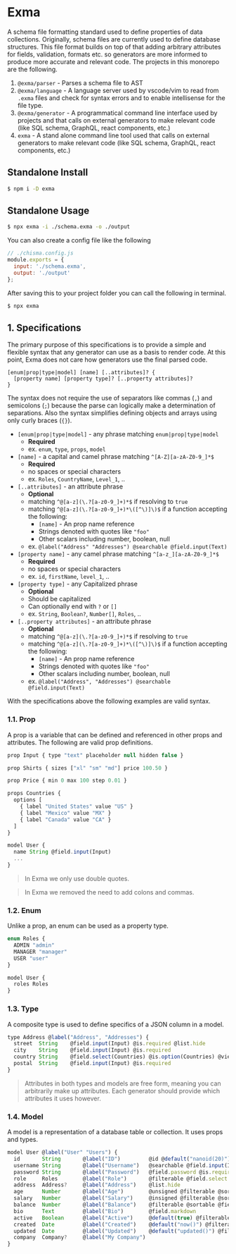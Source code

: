 # Exma

A schema file formatting standard used to define properties of data 
collections. Originally, schema files are currently used to define 
database structures. This file format builds on top of that adding 
arbitrary attributes for fields, validation, formats etc. so generators
are more informed to produce more accurate and relevant code. The 
projects in this monorepo are the following.

1. `@exma/parser` - Parses a schema file to AST
2. `@exma/language` - A language server used by vscode/vim to read 
   from `.exma` files and check for syntax errors and to enable 
   intellisense for the file type.
3. `@exma/generator` - A programmatical command line interface used 
   by projects and that calls on external generators to make relevant 
   code (like SQL schema, GraphQL, react components, etc.)
4. `exma` - A stand alone command line tool used that calls on 
   external generators to make relevant code (like SQL schema, GraphQL, 
   react components, etc.) 

## Standalone Install

```bash
$ npm i -D exma
```

## Standalone Usage

```bash
$ npx exma -i ./schema.exma -o ./output
```

You can also create a config file like the following

```js
// ./chisma.config.js
module.exports = {
  input: './schema.exma',
  output: './output'
};
```

After saving this to your project folder you can call the following in 
terminal.

```bash
$ npx exma
```

## 1. Specifications

The primary purpose of this specifications is to provide a simple and 
flexible syntax that any generator can use as a basis to render code. 
At this point, Exma does not care how generators use the final 
parsed code.

```
[enum|prop|type|model] [name] [..attributes]? {
  [property name] [property type]? [..property attributes]?
}
```

The syntax does not require the use of separators like commas (`,`) and
semicolons (`;`) because the parse can logically make a determination 
of separations. Also the syntax simplifies defining objects and arrays 
using only curly braces (`{}`).


 - `[enum|prop|type|model]` - any phrase matching `enum|prop|type|model` 
   - **Required**
   - ex. `enum`, `type`, `props`, `model`
 - `[name]` - a capital and camel phrase matching `^[A-Z][a-zA-Z0-9_]*$`
   - **Required**
   - no spaces or special characters
   - ex. `Roles`, `CountryName`, `Level_1`, ..
 - `[..attributes]` - an attribute phrase 
   - **Optional**
   - matching `^@[a-z](\.?[a-z0-9_]+)*$` if resolving to `true`
   - matching `^@[a-z](\.?[a-z0-9_]+)*\([^\)]\)$` if a function accepting 
     the following:
     - `[name]` - An prop name reference
     - Strings denoted with quotes like `"foo"`
     - Other scalars including number, boolean, null
   - ex. `@label("Address" "Addresses") @searchable @field.input(Text)`
 - `[property name]` - any camel phrase matching `^[a-z_][a-zA-Z0-9_]*$`
   - **Required**
   - no spaces or special characters
   - ex. `id`, `firstName`, `level_1`, ..
 - `[property type]` - any Capitalized phrase 
   - **Optional**
   - Should be capitalized
   - Can optionally end with `?` or `[]`
   - ex. `String`, `Boolean?`, `Number[]`, `Roles`, ..
 - `[..property attributes]` - an attribute phrase 
   - **Optional**
   - matching `^@[a-z](\.?[a-z0-9_]+)*$` if resolving to `true`
   - matching `^@[a-z](\.?[a-z0-9_]+)*\([^\)]\)$` if a function accepting 
     the following:
     - `[name]` - An prop name reference
     - Strings denoted with quotes like `"foo"`
     - Other scalars including number, boolean, null
   - ex. `@label("Address", "Addresses") @searchable @field.input(Text)`

With the specifications above the following examples are valid syntax.

### 1.1. Prop

A prop is a variable that can be defined and referenced in other props 
and attributes. The following are valid prop definitions.

```js
prop Input { type "text" placeholder null hidden false }

prop Shirts { sizes ["xl" "sm" "md"] price 100.50 }

prop Price { min 0 max 100 step 0.01 }

props Countries {
  options [
    { label "United States" value "US" }
    { label "Mexico" value "MX" }
    { label "Canada" value "CA" }
  ]
}

model User {
  name String @field.input(Input)
  ...
}
```

> In Exma we only use double quotes.

> In Exma we removed the need to add colons and commas.

### 1.2. Enum

Unlike a prop, an enum can be used as a property type.

```js
enum Roles {
  ADMIN "admin"
  MANAGER "manager"
  USER "user"
}

model User {
  roles Roles
}
```

### 1.3. Type

A composite type is used to define specifics of a JSON column in a model.

```js
type Address @label("Address", "Addresses") {
  street  String    @field.input(Input) @is.required @list.hide
  city    String    @field.input(Input) @is.required
  country String    @field.select(Countries) @is.option(Countries) @view.text(Uppercase)
  postal  String    @field.input(Input) @is.required
}
```

> Attributes in both types and models are free form, meaning you can 
arbitrarily make up attributes. Each generator should provide which 
attributes it uses however.

### 1.4. Model

A model is a representation of a database table or collection. 
It uses props and types.

```js
model User @label("User" "Users") {
  id       String       @label("ID")         @id @default("nanoid(20)")
  username String       @label("Username")   @searchable @field.input(Input) @is.required
  password String       @label("Password")   @field.password @is.required @list.hide @view.hide
  role     Roles        @label("Role")       @filterable @field.select @list.text(Uppercase) @view.text(Uppercase)
  address  Address?     @label("Address")    @list.hide
  age      Number       @label("Age")        @unsigned @filterable @sortable @field.number(Age) @is.gt(0) @is.lt(150)
  salary   Number       @label("Salary")     @insigned @filterable @sortable @field.number(Price) @list.number @view.number
  balance  Number       @label("Balance")    @filterable @sortable @field.number() @list.number() @view.number
  bio      Text         @label("Bio")        @field.markdown
  active   Boolean      @label("Active")     @default(true) @filterable @field.switch @list.yesno @view.yesno
  created  Date         @label("Created")    @default("now()") @filterable @sortable @list.date(Pretty)
  updated  Date         @label("Updated")    @default("updated()") @filterable @sortable @list.date(Pretty)
  company  Company?     @label("My Company") 
}
```